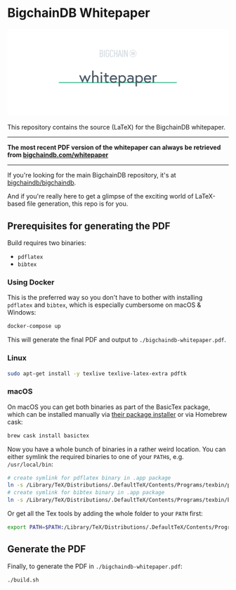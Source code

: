 # BigchainDB Whitepaper

![repo banner](media/repo-banner@2x.png)

This repository contains the source (LaTeX) for the BigchainDB whitepaper.

---

**The most recent PDF version of the whitepaper can always be retrieved from [bigchaindb.com/whitepaper](https://www.bigchaindb.com/whitepaper)**

---

If you're looking for the main BigchainDB repository, it's at [bigchaindb/bigchaindb](https://github.com/bigchaindb/bigchaindb).

And if you're really here to get a glimpse of the exciting world of LaTeX-based file generation, this repo is for you. 

## Prerequisites for generating the PDF

Build requires two binaries:

- `pdflatex`
- `bibtex`

### Using Docker

This is the preferred way so you don't have to bother with installing `pdflatex` and `bibtex`, which is especially cumbersome on macOS & Windows:

```bash
docker-compose up
```

This will generate the final PDF and output to `./bigchaindb-whitepaper.pdf`.

### Linux

```bash
sudo apt-get install -y texlive texlive-latex-extra pdftk
```

### macOS

On macOS you can get both binaries as part of the BasicTex package, which can be installed manually via [their package installer](http://www.tug.org/mactex/morepackages.html) or via Homebrew cask:

```bash
brew cask install basictex
```

Now you have a whole bunch of binaries in a rather weird location. You can either symlink the required binaries to one of your `PATH`s, e.g. `/usr/local/bin`:

```bash
# create symlink for pdflatex binary in .app package
ln -s /Library/TeX/Distributions/.DefaultTeX/Contents/Programs/texbin/pdflatex /usr/local/bin/pdflatex
# create symlink for bibtex binary in .app package
ln -s /Library/TeX/Distributions/.DefaultTeX/Contents/Programs/texbin/bibtex /usr/local/bin/bibtex
```

Or get all the Tex tools by adding the whole folder to your `PATH` first:

```bash
export PATH=$PATH:/Library/TeX/Distributions/.DefaultTeX/Contents/Programs/texbin
```

## Generate the PDF

Finally, to generate the PDF in `./bigchaindb-whitepaper.pdf`:

```bash
./build.sh
```
